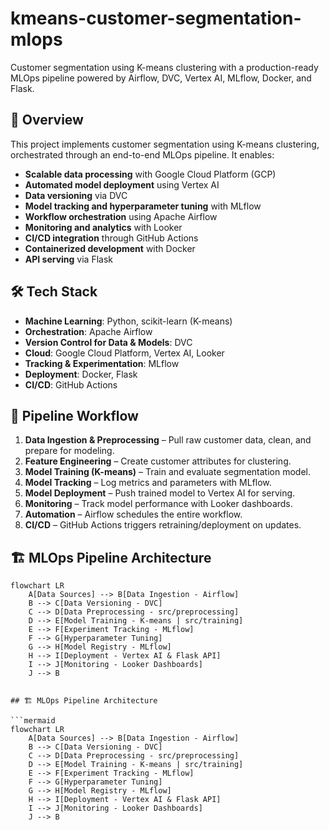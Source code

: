 # kmeans-customer-segmentation-mlops

Customer segmentation using K-means clustering with a production-ready MLOps pipeline powered by Airflow, DVC, Vertex AI, MLflow, Docker, and Flask.

## 📌 Overview
This project implements customer segmentation using K-means clustering, orchestrated through an end-to-end MLOps pipeline. It enables:
- **Scalable data processing** with Google Cloud Platform (GCP)
- **Automated model deployment** using Vertex AI
- **Data versioning** via DVC
- **Model tracking and hyperparameter tuning** with MLflow
- **Workflow orchestration** using Apache Airflow
- **Monitoring and analytics** with Looker
- **CI/CD integration** through GitHub Actions
- **Containerized development** with Docker
- **API serving** via Flask

## 🛠 Tech Stack
- **Machine Learning**: Python, scikit-learn (K-means)
- **Orchestration**: Apache Airflow
- **Version Control for Data & Models**: DVC
- **Cloud**: Google Cloud Platform, Vertex AI, Looker
- **Tracking & Experimentation**: MLflow
- **Deployment**: Docker, Flask
- **CI/CD**: GitHub Actions

## 🚀 Pipeline Workflow
1. **Data Ingestion & Preprocessing** – Pull raw customer data, clean, and prepare for modeling.
2. **Feature Engineering** – Create customer attributes for clustering.
3. **Model Training (K-means)** – Train and evaluate segmentation model.
4. **Model Tracking** – Log metrics and parameters with MLflow.
5. **Model Deployment** – Push trained model to Vertex AI for serving.
6. **Monitoring** – Track model performance with Looker dashboards.
7. **Automation** – Airflow schedules the entire workflow.
8. **CI/CD** – GitHub Actions triggers retraining/deployment on updates.

## 🏗 MLOps Pipeline Architecture

```mermaid
flowchart LR
    A[Data Sources] --> B[Data Ingestion - Airflow]
    B --> C[Data Versioning - DVC]
    C --> D[Data Preprocessing - src/preprocessing]
    D --> E[Model Training - K-means | src/training]
    E --> F[Experiment Tracking - MLflow]
    F --> G[Hyperparameter Tuning]
    G --> H[Model Registry - MLflow]
    H --> I[Deployment - Vertex AI & Flask API]
    I --> J[Monitoring - Looker Dashboards]
    J --> B


## 🏗 MLOps Pipeline Architecture

```mermaid
flowchart LR
    A[Data Sources] --> B[Data Ingestion - Airflow]
    B --> C[Data Versioning - DVC]
    C --> D[Data Preprocessing - src/preprocessing]
    D --> E[Model Training - K-means | src/training]
    E --> F[Experiment Tracking - MLflow]
    F --> G[Hyperparameter Tuning]
    G --> H[Model Registry - MLflow]
    H --> I[Deployment - Vertex AI & Flask API]
    I --> J[Monitoring - Looker Dashboards]
    J --> B
```
